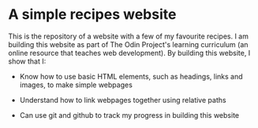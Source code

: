 # A simple recipes website

This is the repository of a website with a few of my favourite recipes. I am building this website as part of The Odin Project's learning curriculum (an online resource that teaches web development). By building this website, I show that I:

* Know how to use basic HTML elements, such as headings, links and images, to make simple webpages

* Understand how to link webpages together using relative paths

* Can use git and github to track my progress in building this website
